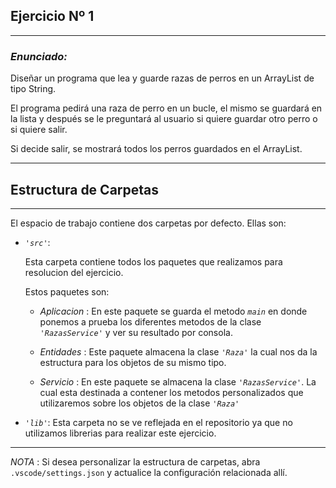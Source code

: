 ## Ejercicio Nº 1
----
### *Enunciado:*
<p> 
Diseñar un programa que lea y guarde razas de perros en un ArrayList de tipo String. 

El programa pedirá una raza de perro en un bucle, el mismo se guardará en la lista y después se le preguntará al usuario si quiere guardar otro perro o si quiere salir. 

Si decide salir, se mostrará todos los perros guardados en el ArrayList.
</p>

---
## Estructura de Carpetas
---
El espacio de trabajo contiene dos carpetas por defecto.
Ellas son:

+ *`'src'`*:
    <p>Esta carpeta contiene todos los paquetes que realizamos para resolucion del ejercicio.</p>

    Estos paquetes son:
    + *Aplicacion* : En este paquete se guarda el metodo *`main`* en donde ponemos a prueba los diferentes metodos de la clase *`'RazasService'`* y ver su resultado por consola.

    + *Entidades* : Este paquete almacena la clase *`'Raza'`* la cual nos da la estructura para los objetos de su mismo tipo.

    + *Servicio* : En este paquete se almacena la clase *`'RazasService'`*. La cual esta destinada a contener los metodos personalizados que utilizaremos sobre los objetos de la clase *`'Raza'`*

+ *`'lib'`*: Esta carpeta no se ve reflejada en el repositorio ya que no utilizamos librerias para realizar este ejercicio.

---

*NOTA* : Si desea personalizar la estructura de carpetas, abra `.vscode/settings.json` y actualice la configuración relacionada allí.
